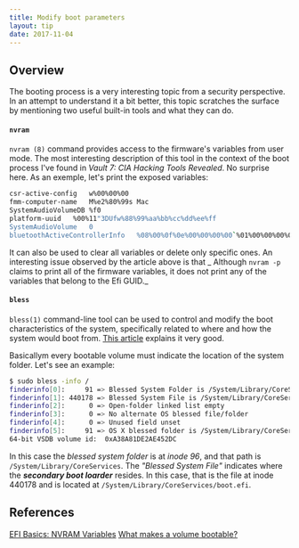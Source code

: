 ```yaml
---
title: Modify boot parameters
layout: tip
date: 2017-11-04
---
```


## Overview

The booting process is a very interesting topic from a security perspective. In an attempt to understand it a bit better, this topic scratches the surface by mentioning two useful built-in tools and what they can do.

#### ```nvram```

```nvram (8)``` command provides access to the firmware's variables from user mode. The most interesting description of this tool in the context of the boot process I've found in _Vault 7: CIA Hacking Tools Revealed_. No surprise here. As an exemple, let's print the exposed variables:

```bash
csr-active-config	w%00%00%00
fmm-computer-name	M%e2%80%99s Mac
SystemAudioVolumeDB	%f0
platform-uuid	%00%11"3DUfw%88%99%aa%bb%cc%dd%ee%ff
SystemAudioVolume	0
bluetoothActiveControllerInfo	%08%00%0f%0e%00%00%00%00`%01%00%00%00%00%00%00
```

It can also be used to clear all variables or delete only specific ones. An interesting issue observed by the article above is that _ Although ```nvram -p``` claims to print all of the firmware variables, it does not print any of the variables that belong to the Efi GUID._

#### ```bless```

```bless(1)``` command-line tool can be used to control and modify the boot characteristics of the system, specifically related to where and how the system would boot from. [This article](https://bombich.com/kb/ccc4/what-makes-volume-bootable) explains it very good.

Basicallym every bootable volume must indicate the location of the system folder. Let's see an example:

```bash
$ sudo bless -info /
finderinfo[0]:     91 => Blessed System Folder is /System/Library/CoreServices
finderinfo[1]: 440178 => Blessed System File is /System/Library/CoreServices/boot.efi
finderinfo[2]:      0 => Open-folder linked list empty
finderinfo[3]:      0 => No alternate OS blessed file/folder
finderinfo[4]:      0 => Unused field unset
finderinfo[5]:     91 => OS X blessed folder is /System/Library/CoreServices
64-bit VSDB volume id:  0xA38A81DE2AE452DC
```

In this case the _blessed system folder_ is at _inode 96_, and that path is ```/System/Library/CoreServices```. The _"Blessed System File"_ indicates where the _**secondary boot loarder**_ resides. In this case, that is the file at inode 440178 and is located at ```/System/Library/CoreServices/boot.efi```.

## References
[EFI Basics: NVRAM Variables](https://wikileaks.org/ciav7p1/cms/page_26968084.html)
[What makes a volume bootable?](https://bombich.com/kb/ccc4/what-makes-volume-bootable)
